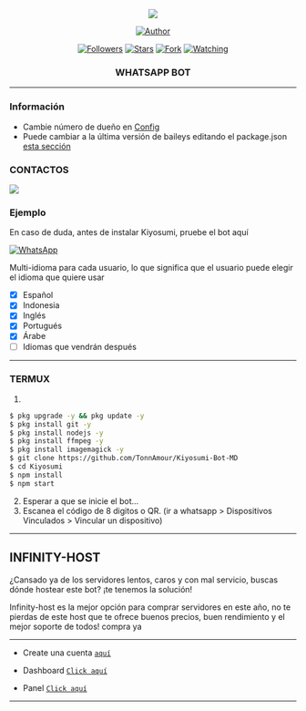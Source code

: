  
<p align="center"> 
<img src="https://komarev.com/ghpvc/?username=TonnAmour&color=brightgreen" />
<p/>
<p align="center">
<a href="https://github.com/TonnAmour"><img title="Author" src="https://img.shields.io/badge/Senna Bot-black?style=for-the-badge&logo=whatsApp"></a>
<p/>
<p align="center">
<a href="https://github.com/FG98F?tab=followers"><img title="Followers" src="https://img.shields.io/github/followers/FG98F?label=Followers&style=social"></a>
<a href="https://github.com/TonnAmour/Kiyosumi/stargazers/"><img title="Stars" src="https://img.shields.io/github/stars/TonnAmour/Kiyosumi?&style=social"></a>
<a href="https://github.com/TonnAmour/Kiyosumi/network/members"><img title="Fork" src="https://img.shields.io/github/forks/TonnAmour/Kiyosumi?style=social"></a>
<a href="https://github.com/TonnAmour/Kiyosumi/watchers"><img title="Watching" src="https://img.shields.io/github/watchers/TonnAmour/Kiyosumi?label=Watching&style=social"></a>
</p>



<h3 align="center">WHATSAPP BOT</h3>

***
### Información
- Cambie número de dueño en [Config](https://github.com/TonnAmour/Kiyosumi-Bot-MD/blob/main/config.js#L6)
- Puede cambiar a la última versión de baileys editando el package.json [esta sección](https://github.com/TonnAmour/Kiyosumi-Bot-MD/blob/main/package.json#L42)


### CONTACTOS
<p>
<a href="https://whatsapp.com/channel/0029VaYTBn3DZ4LaHbgzxw0B" target="blank"><img src="https://img.shields.io/badge/Whatsapp-30302f?style=flat&logo=whatsapp" /></a>

</p> 


### Ejemplo 
En caso de duda, antes de instalar Kiyosumi, pruebe el bot aquí

[![WhatsApp](https://img.shields.io/badge/Ton-25D366?style=for-the-badge&logo=whatsapp&logoColor=white)](https://chat.whatsapp.com/G9UK741RVrG2jhL6thlXhI) 


Multi-idioma para cada usuario, lo que significa que el usuario puede elegir el idioma que quiere usar

- [x] Español
- [x] Indonesia
- [x] Inglés
- [x] Portugués
- [x] Árabe
- [ ] Idiomas que vendrán después

***

### TERMUX
1. 
```sh
$ pkg upgrade -y && pkg update -y
$ pkg install git -y
$ pkg install nodejs -y
$ pkg install ffmpeg -y
$ pkg install imagemagick -y
$ git clone https://github.com/TonnAmour/Kiyosumi-Bot-MD
$ cd Kiyosumi
$ npm install
$ npm start
```
2. Esperar a que se inicie el bot...
3. Escanea el código de 8 digitos o QR. (ir a whatsapp > Dispositivos Vinculados > Vincular un dispositivo)
---------


## INFINITY-HOST



¿Cansado ya de los servidores lentos, caros y con mal servicio, buscas dónde hostear este bot? ¡te tenemos la solución!

Infinity-host es la mejor opción para comprar servidores en este año, no te pierdas de este host que te ofrece buenos precios, buen rendimiento y el mejor soporte de todos! compra ya

---------
* Create una cuenta  [`aquí`](https://dashboard.infinitywa.xyz/register?ref=vWWj2UhL)

* Dashboard [`Click aquí`](https://dashboard.infinitywa.xyz/home)
* Panel [`Click aquí`](https://store.panel-infinitywa.store/)

---------

